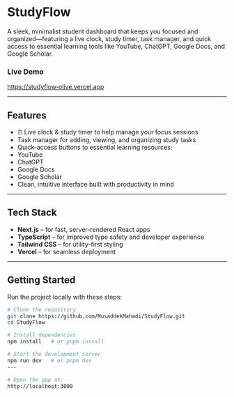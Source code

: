 # StudyFlow

A sleek, minimalist student dashboard that keeps you focused and organized—featuring a live clock, study timer, task manager, and quick access to essential learning tools like YouTube, ChatGPT, Google Docs, and Google Scholar.

###  Live Demo

[https://studyflow‑olive.vercel.app](https://studyflow‑olive.vercel.app)

---

##  Features

- ⏰  Live clock & study timer to help manage your focus sessions  
-  Task manager for adding, viewing, and organizing study tasks  
-  Quick-access buttons to essential learning resources:  
  - YouTube  
  - ChatGPT  
  - Google Docs  
  - Google Scholar  
-  Clean, intuitive interface built with productivity in mind

---

##  Tech Stack

- **Next.js** – for fast, server-rendered React apps  
- **TypeScript** – for improved type safety and developer experience  
- **Tailwind CSS** – for utility-first styling  
- **Vercel** – for seamless deployment  

---

##  Getting Started

Run the project locally with these steps:

```bash
# Clone the repository
git clone https://github.com/MusaddekMahadi/StudyFlow.git
cd StudyFlow

# Install dependencies
npm install   # or pnpm install

# Start the development server
npm run dev   # or pnpm dev
---

# Open the app at:
http://localhost:3000
